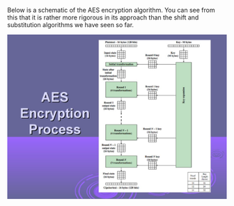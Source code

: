 Below is a schematic of the AES encryption algorithm. You can see from this that it is rather more rigorous in its approach than the shift and substitution algorithms we have seen so far.

![](.guides/img/aes.jpg)

